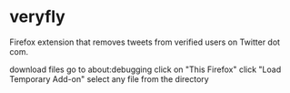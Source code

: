 # veryfly
Firefox extension that removes tweets from verified users on Twitter dot com.

download files
go to about:debugging
click on "This Firefox"
click "Load Temporary Add-on"
select any file from the directory
